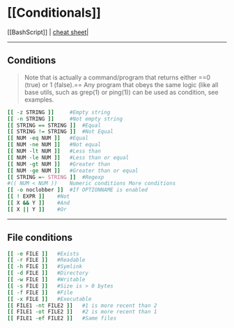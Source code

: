 # [[Conditionals]]
[[BashScript]] | [cheat sheet](https://devhints.io/bash#conditionals)| 
___
## Conditions
>Note that  is actually a command/program that returns either ==0 (true) or 1 (false).== Any program that obeys the same logic (like all base utils, such as grep(1) or ping(1)) can be used as condition, see examples.

```bash
[[ -z STRING ]] 	#Empty string
[[ -n STRING ]] 	#Not empty string
[[ STRING == STRING ]] 	#Equal
[[ STRING != STRING ]] 	#Not Equal
[[ NUM -eq NUM ]] 	#Equal
[[ NUM -ne NUM ]] 	#Not equal
[[ NUM -lt NUM ]] 	#Less than
[[ NUM -le NUM ]] 	#Less than or equal
[[ NUM -gt NUM ]] 	#Greater than
[[ NUM -ge NUM ]] 	#Greater than or equal
[[ STRING =~ STRING ]] 	#Regexp
#(( NUM < NUM )) 	Numeric conditions More conditions
[[ -o noclobber ]] 	#If OPTIONNAME is enabled
[[ ! EXPR ]] 	#Not
[[ X && Y ]] 	#And
[[ X || Y ]] 	#Or
```
___
## File conditions
```bash
[[ -e FILE ]] 	#Exists
[[ -r FILE ]] 	#Readable
[[ -h FILE ]] 	#Symlink
[[ -d FILE ]] 	#Directory
[[ -w FILE ]] 	#Writable
[[ -s FILE ]] 	#Size is > 0 bytes
[[ -f FILE ]] 	#File
[[ -x FILE ]] 	#Executable
[[ FILE1 -nt FILE2 ]] 	#1 is more recent than 2
[[ FILE1 -ot FILE2 ]] 	#2 is more recent than 1
[[ FILE1 -ef FILE2 ]] 	#Same files
```
